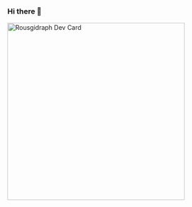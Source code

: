 ### Hi there 👋

<a href="https://app.daily.dev/Rousgidraph"><img src="https://github.com/rousgidraph/rousgidraph/devcard.svg" width="400" alt="Rousgidraph Dev Card"/></a>
